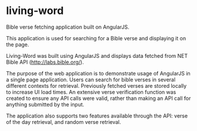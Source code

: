 # living-word
Bible verse fetching application built on AngularJS.

This application is used for searching for a Bible verse and displaying it on the page.

Living-Word was built using AngularJS and displays data fetched from NET Bible API (http://labs.bible.org/).

The purpose of the web application is to demonstrate usage of AngularJS in a single page application.  Users can search for bible verses
in several different contexts for retrieval.  Previously fetched verses are stored locally to increase UI load times.  An extensive
verse verification function was created to ensure any API calls were valid, rather than making an API call for anything submitted by
the input.

The application also supports two features available through the API: verse of the day retrieval, and random verse retrieval.
